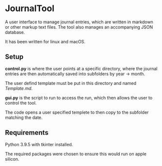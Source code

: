 # JournalTool
A user interface to manage journal entries, which are written in markdown or other markup text files. The tool also manages an accompanying JSON database.

It has been written for linux and macOS.

## Setup

**control.py** is where the user points at a specific directory, where the journal entries are then automatically saved into subfolders by year -> month.

The user defind template must be put in this directory and named *Template.md*.

**gui.py** is the script to run to access the run, which then allows the user to control the tool.

The code opens a user specified templete to then copy to the subfolder matching the date.

## Requirements

Python 3.9.5 with tkinter installed.

The required packages were chosen to ensure this would run on apple silicon.

